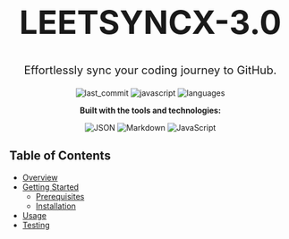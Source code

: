 <div align="center">

<h1 style="font-size: 58px;">LEETSYNCX-3.0</h1>

<p style="font-size: 20px;">Effortlessly sync your coding journey to GitHub.</p>

![last_commit](https://img.shields.io/badge/last_commit-may-blue) ![javascript](https://img.shields.io/badge/javascript-40.6%25-yellow) ![languages](https://img.shields.io/badge/languages-3-blue)

**Built with the tools and technologies:**

![JSON](https://img.shields.io/badge/JSON-black) ![Markdown](https://img.shields.io/badge/Markdown-black) ![JavaScript](https://img.shields.io/badge/JavaScript-yellow)

</div>

## Table of Contents

- [Overview](#overview)
- [Getting Started](#getting-started)
  - [Prerequisites](#prerequisites)
  - [Installation](#installation)
- [Usage](#usage)
- [Testing](#testing)
